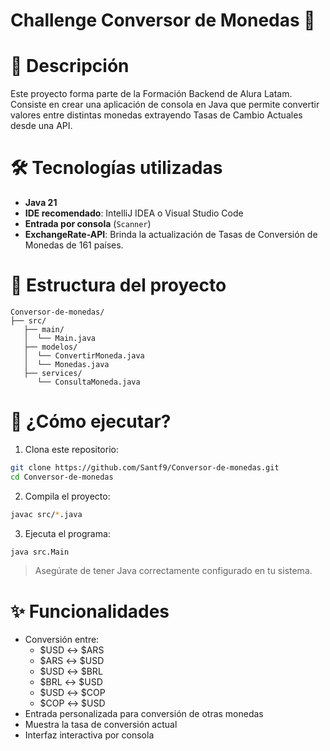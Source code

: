 # Challenge Conversor de Monedas 💱


# 📝 Descripción
Este proyecto forma parte de la Formación Backend de Alura Latam. Consiste en crear una aplicación de consola en Java que permite convertir valores entre distintas monedas extrayendo Tasas de Cambio Actuales
desde una API.


# 🛠️ Tecnologías utilizadas

- **Java 21**
- **IDE recomendado**: IntelliJ IDEA o Visual Studio Code
- **Entrada por consola** (`Scanner`)
- **ExchangeRate-API**: Brinda la actualización de Tasas de Conversión de Monedas de 161 países.


# 📁 Estructura del proyecto

```
Conversor-de-monedas/
├── src/
   ├── main/
   │  └── Main.java
   ├── modelos/
   │  └── ConvertirMoneda.java
   │  └── Monedas.java
   ├── services/
      └── ConsultaMoneda.java
```


# 🚀 ¿Cómo ejecutar?

1. Clona este repositorio:

```bash
git clone https://github.com/Santf9/Conversor-de-monedas.git
cd Conversor-de-monedas
```
2. Compila el proyecto:

```bash
javac src/*.java
```

3. Ejecuta el programa:

```bash
java src.Main
```

> Asegúrate de tener Java correctamente configurado en tu sistema.


# ✨ Funcionalidades

- Conversión entre:
    - $USD ↔ $ARS
    - $ARS ↔ $USD
    - $USD ↔ $BRL
    - $BRL ↔ $USD
    - $USD ↔ $COP
    - $COP ↔ $USD
- Entrada personalizada para conversión de otras monedas
- Muestra la tasa de conversión actual
- Interfaz interactiva por consola